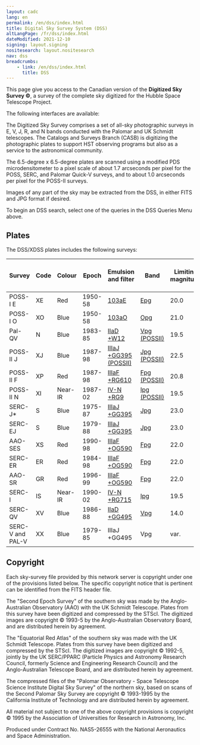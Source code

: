 ```yaml
---
layout: cadc
lang: en
permalink: /en/dss/index.html
title: Digital Sky Survey System (DSS)
altLangPage: /fr/dss/index.html
dateModified: 2021-12-10
signing: layout.signing
nositesearch: layout.nositesearch
nav: dss
breadcrumbs:
    - link: /en/dss/index.html
      title: DSS
---
```

<p>This page give you access to the Canadian version of the <b>Digitized Sky Survey &copy;</b>,
a survey of the complete sky digitized for the Hubble Space Telescope Project.</p>
<p> The following interfaces are available:</p>
<p>
The Digitized Sky Survey comprises a set of all-sky photographic surveys
in E, V, J, R, and N bands conducted with the Palomar and UK Schmidt
telescopes. The Catalogs and Surveys Branch (CASB)  is digitizing the
photographic plates to support HST observing programs but also as a
service to the astronomical community.</p>
<p>
The 6.5-degree x 6.5-degree plates are scanned using a modified PDS
microdensitometer to a pixel scale of about 1.7 arcseconds per pixel for
the POSS, SERC, and Palomar Quick-V surveys, and to about 1.0 arcseconds
per pixel for the POSS-II surveys.</p>
<p>Images of any part of the sky may be extracted from the DSS, in either FITS and JPG format if desired.</p> 
<p> To begin an DSS search, select one of the queries in the DSS Queries Menu above.  </p>
<h2>Plates</h2>
<p>The DSS/XDSS plates includes the following surveys:</p>

<table class="table small">
<thead>
<tr>
<th id='a'>Survey</th>
<th id='b'>Code</th>
<th id='c'>Colour</th>
<th id='d'>Epoch</th>
<th id='e'>Emulsion and filter</th>
<th id='f'>Band</th>
<th id='g'>Limiting magnitude</th>
<th id='h'>Declination range</th>
<th id='i'>Number of plates</th>
<th id='j'>pixels</th>
<th id='k'>GSC (1 or 2)</th>
<th id='l'>DSS (1 or 2)</th>
<th id='m'>Copyright</th>
</tr>
</thead>
<tr>
<td headers='a'>POSS-I E   </td>
<td headers='b'>XE </td>
<td headers='c'> Red </td>
<td headers='d'>1950-58 </td>
<td headers='e'><a href="/static/files/dss/TransmissionCurves/POSSI-E-103aE-plexi.jpg" target="filterpage">103aE</a> </td>
<td headers='f'><a href="/static/files/dss/TransmissionCurves/POSSI-E-103aE-plexi.txt" target="filterpage">Epg</a> </td>
<td headers='g'>20.0   </td>
<td headers='h'>+90:-30   </td>
<td headers='i'>936 </td>
<td headers='j'>1.0/1.7&quot;   </td>
<td headers='k'>2 </td>
<td headers='l'>1 </td>
<td headers='m'>STScI</td>
</tr>
<tr>
<td headers='a'>POSS-I O </td>
<td headers='b'>XO </td>
<td headers='c'>Blue</td>
<td headers='d'>1950-58 </td>
<td headers='e'><a href="/static/files/dss/TransmissionCurves/POSSI-O-103aO-clear.jpg" target="filterpage">103aO</a> </td>
<td headers='f'><a href="/static/files/dss/TransmissionCurves/POSSI-O-103aO-clear.txt" target="filterpage">Opg</a> </td>
<td headers='g'> 21.0 </td>
<td headers='h'>+90:-30 </td>
<td headers='i'>936 </td>
<td headers='j'>1.0&quot; </td>
<td headers='k'>2 </td>
<td headers='l'>2 </td>
<td headers='m'>STScI</td>
</tr>
<tr>
<td headers='a'>Pal-QV </td>
<td headers='b'>N </td>
<td headers='c'>Blue</td>
<td headers='d'>1983-85 </td>
<td headers='e'><a href="/static/files/dss/TransmissionCurves/POSS-V-IIaD-W12.jpg" target="filterpage">IIaD +W12</a> </td>
<td headers='f'><a href="/static/files/dss/TransmissionCurves/POSS-V-IIaD-W12.txt" target="filterpage">Vpg (POSSII)</a> </td>
<td headers='g'>19.5 </td>
<td headers='h'>+90:+06 </td>
<td headers='i'>611 </td>
<td headers='j'>1.7&quot; </td>
<td headers='k'>1+2 </td>
<td headers='l'>2 </td>
<td headers='m'>STScI</td>
</tr>
<tr>
<td headers='a'>POSS-II J </td>
<td headers='b'>XJ </td>
<td headers='c'>Blue</td>
<td headers='d'>1987-98 </td>
<td headers='e'><a href="/static/files/dss/TransmissionCurves/POSSII-J-IIIaJ-GG395.jpg" target="filterpage">IIIaJ +GG395 (POSSII)</a> </td>
<td headers='f'><a href="/static/files/dss/TransmissionCurves/POSSII-J-IIIaJ-GG395.txt" target="filterpage">Jpg (POSSII)</a> </td>
<td headers='g'>22.5 </td>
<td headers='h'>+90:+00 </td>
<td headers='i'>897 </td>
<td headers='j'>1.0&quot; </td>
<td headers='k'>2 </td>
<td headers='l'>2 </td>
<td headers='m'>Caltech</td>
</tr>
<tr>
<td headers='a'>POSS-II F </td>
<td headers='b'>XP </td>
<td headers='c'>Red</td>
<td headers='d'>1987-98 </td>
<td headers='e'><a href="/static/files/dss/TransmissionCurves/POSSII-F-IIIaF-RG610.jpg" target="filterpage">IIIaF +RG610</a> </td>
<td headers='f'><a href="/static/files/dss/TransmissionCurves/POSSII-F-IIIaF-RG610.txt" target="filterpage">Fpg (POSSII)</a> </td>
<td headers='g'>20.8 </td>
<td headers='h'>+90:+00 </td>
<td headers='i'>897 </td>
<td headers='j'>1.0&quot; </td>
<td headers='k'>2 </td>
<td headers='l'>2 </td>
<td headers='m'>Caltech</td>
</tr>
<tr>
<td headers='a'>POSS-II N </td>
<td headers='b'>XI </td>
<td headers='c'>Near-IR</td>
<td headers='d'>1987-02 </td>
<td headers='e'><a href="/static/files/dss/TransmissionCurves/POSSII-N-IVN-RG9.jpg" target="filterpage">IV-N +RG9</a> </td>
<td headers='f'><a href="/static/files/dss/TransmissionCurves/POSSII-N-IVN-RG9.txt" target="filterpage">Ipg (POSSII)</a> </td>
<td headers='g'>19.5 </td>
<td headers='h'>+90:+00 </td>
<td headers='i'>890 </td>
<td headers='j'>1.0&quot; </td>
<td headers='k'>2 </td>
<td headers='l'>2 </td>
<td headers='m'>Caltech</td>
</tr>
<tr>
<td headers='a'>SERC-J* </td>
<td headers='b'>S </td>
<td headers='c'>Blue</td>
<td headers='d'>1975-87 </td>
<td headers='e'><a href="/static/files/dss/TransmissionCurves/UKSTU-J-IIIaJ-GG395.jpg" target="filterpage">IIIaJ +GG395</a> </td>
<td headers='f'><a href="/static/files/dss/TransmissionCurves/UKSTU-J-IIIaJ-GG395.txt" target="filterpage">Jpg</a> </td>
<td headers='g'>23.0 </td>
<td headers='h'>-20:-90 </td>
<td headers='i'>606 </td>
<td headers='j'>1.7&quot; </td>
<td headers='k'>1+2 </td>
<td headers='l'>1 </td>
<td headers='m'>ROE</td>
</tr>
<tr>
<td headers='a'>SERC-EJ </td>
<td headers='b'>S </td>
<td headers='c'>Blue</td>
<td headers='d'>1979-88 </td>
<td headers='e'><a href="/static/files/dss/TransmissionCurves/UKSTU-J-IIIaJ-GG395.jpg" target="filterpage">IIIaJ +GG395</a> </td>
<td headers='f'><a href="/static/files/dss/TransmissionCurves/UKSTU-J-IIIaJ-GG395.txt" target="filterpage">Jpg</a> </td>
<td headers='g'>23.0 </td>
<td headers='h'>-00:-15 </td>
<td headers='i'>288 </td>
<td headers='j'>1.7&quot; </td>
<td headers='k'>1+2 </td>
<td headers='l'>1 </td>
<td headers='m'>ROE</td>
</tr>
<tr>
<td headers='a'>AAO-SES </td>
<td headers='b'>XS </td>
<td headers='c'>Red</td>
<td headers='d'>1990-98 </td>
<td headers='e'><a href="/static/files/dss/TransmissionCurves/UKSTU-R-IIIaF-OG590.jpg" target="filterpage">IIIaF +OG590</a> </td>
<td headers='f'><a href="/static/files/dss/TransmissionCurves/UKSTU-R-IIIaF-OG590.txt" target="filterpage">Fpg</a> </td>
<td headers='g'>22.0 </td>
<td headers='h'>-20:-90 </td>
<td headers='i'>606 </td>
<td headers='j'>1.0&quot; </td>
<td headers='k'>2 </td>
<td headers='l'>2 </td>
<td headers='m'>AAO</td>
</tr>
<tr>
<td headers='a'>SERC-ER </td>
<td headers='b'>ER </td>
<td headers='c'>Red</td>
<td headers='d'>1984-98 </td>
<td headers='e'><a href="/static/files/dss/TransmissionCurves/UKSTU-R-IIIaF-OG590.jpg" target="filterpage">IIIaF +OG590</a> </td>
<td headers='f'><a href="/static/files/dss/TransmissionCurves/UKSTU-R-IIIaF-OG590.txt" target="filterpage">Fpg</a> </td>
<td headers='g'>22.0 </td>
<td headers='h'>-00:-15 </td>
<td headers='i'>288 </td>
<td headers='j'>1.0&quot; </td>
<td headers='k'>2 </td>
<td headers='l'>2 </td>
<td headers='m'>AAO/ROE</td>
</tr>
<tr>
<td headers='a'>AAO-SR </td>
<td headers='b'>GR </td>
<td headers='c'>Red</td>
<td headers='d'>1996-99 </td>
<td headers='e'><a href="/static/files/dss/TransmissionCurves/UKSTU-R-IIIaF-OG590.jpg" target="filterpage">IIIaF +OG590</a> </td>
<td headers='f'><a href="/static/files/dss/TransmissionCurves/UKSTU-R-IIIaF-OG590.txt" target="filterpage">Fpg</a> </td>
<td headers='g'>22.0 </td>
<td headers='h'>S.Gal.plane </td>
<td headers='i'>116 </td>
<td headers='j'>1.0&quot; </td>
<td headers='k'>2 </td>
<td headers='l'>2 </td>
<td headers='m'>AAO </td>
</tr>
<tr>
<td headers='a'>SERC-I </td>
<td headers='b'>IS </td>
<td headers='c'>Near-IR</td>
<td headers='d'>1990-02 </td>
<td headers='e'><a href="/static/files/dss/TransmissionCurves/UKSTU-I-IVN-RG715.jpg" target="filterpage">IV-N +RG715</a> </td>
<td headers='f'><a href="/static/files/dss/TransmissionCurves/UKSTU-I-IVN-RG715.txt" target="filterpage">Ipg</a> </td>
<td headers='g'>19.5 </td>
<td headers='h'>-00:-90 </td>
<td headers='i'>894 </td>
<td headers='j'>1.0&quot; </td>
<td headers='k'>2 </td>
<td headers='l'>2 </td>
<td headers='m'>AAO </td>
</tr>
<tr>
<td headers='a'>SERC-QV </td>
<td headers='b'>XV </td>
<td headers='c'>Blue</td>
<td headers='d'>1986-88 </td>
<td headers='e'><a href="/static/files/dss/TransmissionCurves/UKSTU-V-IIaD-GG495.jpg" target="filterpage">IIaD +GG495</a> </td>
<td headers='f'><a href="/static/files/dss/TransmissionCurves/UKSTU-V-IIaD-GG495.txt" target="filterpage">Vpg</a> </td>
<td headers='g'>14.0 </td>
<td headers='h'>S.Gal.plane </td>
<td headers='i'>94 </td>
<td headers='j'>1.0/1.7&quot; </td>
<td headers='k'>1+2 </td>
<td headers='l'>1 </td>
<td headers='m'>ROE </td>
</tr>
<tr>
<td headers='a'>SERC-V and PAL-V </td>
<td headers='b'>XX </td>
<td headers='c'>Blue</td>
<td headers='d'>1979-85 </td>
<td headers='e'>IIIaJ +GG495  </td>
<td headers='f'>Vpg</td>
<td headers='g'>var. </td>
<td headers='h'>M31, LMC,SMC </td>
<td headers='i'>4 </td>
<td headers='j'>1.7&quot; </td>
<td headers='k'>1+2 </td>
<td headers='l'>1 </td>
<td headers='m'>STScI/ROE </td>
</tr>
</table>
<h2>Copyright</h2>
<p>
Each sky-survey file provided by this network server is copyright under
one of the provisions listed below. The specific copyright notice that
is pertinent can be identified from the FITS header file. </p>
<p>
The "Second Epoch Survey" of the southern sky was made by the
Anglo-Australian Observatory (AAO) with the UK Schmidt Telescope. Plates
from this survey have been digitized and compressed by the STScI. The
digitized images are copyright © 1993-5 by the Anglo-Australian
Observatory Board, and are distributed herein by agreement.</p>
<p>
The "Equatorial Red Atlas" of the southern sky was made with the UK
Schmidt Telescope. Plates from this survey have been digitized and
compressed by the STScI. The digitized images are copyright © 1992-5,
jointly by the UK SERC/PPARC (Particle Physics and Astronomy Research
Council, formerly Science and Engineering Research Council) and the
Anglo-Australian Telescope Board, and are distributed herein by agreement.</p>
<p>
The compressed files of the "Palomar Observatory - Space Telescope Science
Institute Digital Sky Survey" of the northern sky, based on scans of the
Second Palomar Sky Survey are copyright © 1993-1995 by the California
Institute of Technology and are distributed herein by agreement.</p>
<p>
All material not subject to one of the above copyright provisions is
copyright © 1995 by the Association of Universities for Research in
Astronomy, Inc.</p>
<p>
Produced under Contract No. NAS5-26555 with the National Aeronautics
and Space Administration.</p>